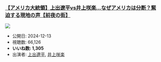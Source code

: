### [【アメリカ大統領】上出遼平vs井上咲楽…なぜアメリカは分断？緊迫する現地の声【前夜の街】](https://www.youtube.com/watch?v=jzTbpehR-Vg)
[![](https://img.youtube.com/vi/jzTbpehR-Vg/hqdefault.jpg)](https://www.youtube.com/watch?v=jzTbpehR-Vg)
-   公開日: 2024-12-13
-   視聴数: 66,126
-   **いいね数: 1,305**
-   出演者: [上出遼平](/rehacq_fan/people/上出遼平 "wikilink"), [井上咲楽](/rehacq_fan/people/井上咲楽 "wikilink")
